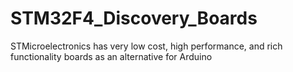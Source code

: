 STM32F4_Discovery_Boards
========================

STMicroelectronics has very low cost, high performance, and rich functionality boards as an alternative for Arduino
